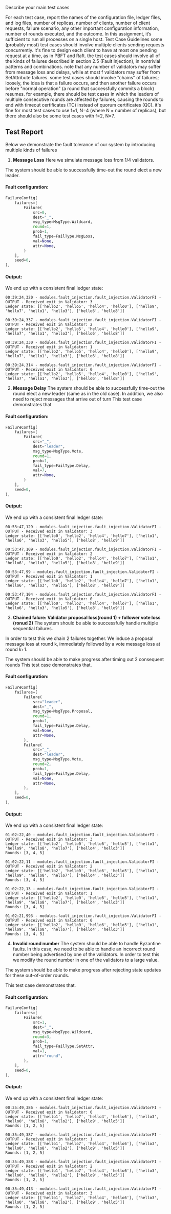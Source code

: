 Describe your main test cases

For each test case, report the names of the configuration file, ledger files, and log files,
number of replicas, number of clients, number of client requests, failure scenario, any other important
configuration information, number of rounds executed, and the outcome. In this assignment, it’s sufficient
to run all processes on a single host.
Test Case Guidelines
some (probably most) test cases should involve multiple clients sending requests concurrently. it's fine to
design each client to have at most one pending request at a time, as in PBFT and Raft.
the test cases should involve all of the kinds of failures described in section 2.5 (Fault Injection), in nontrivial patterns and combinations. note that any number of validators may suffer from message loss and
delays, while at most f validators may suffer from SetAttribute failures.
some test cases should involve "chains" of failures; loosely, the idea is that a failure occurs, and then
another failure occurs before "normal operation" (a round that successfully commits a block) resumes. for
example, there should be test cases in which the leaders of multiple consecutive rounds are affected by
failures, causing the rounds to end with timeout certificates (TC) instead of quorum certificates (QC).
it's fine for most test cases to use f=1, N=4 (where N = number of replicas), but there should also be some
test cases with f=2, N=7.


## Test Report

Below we demonstrate the fault tolerance of our system
by introducing multiple kinds of failures

1. __Message Loss__
Here we simulate message loss from 1/4 validators.

The system should be able to successfully time-out the round
elect a new leader.

#### Fault configuration:
```python
FailureConfig(
    failures=[
        Failure(
            src=0,
            dest="_",
            msg_type=MsgType.Wildcard,
            round=1,
            prob=1,
            fail_type=FailType.MsgLoss,
            val=None,
            attr=None,
        )
    ],
    seed=0,
),
```

#### Output:
We end up with a consistent final ledger state:
```
00:39:24,320 - modules.fault_injection.fault_injection.ValidatorFI - OUTPUT - Received exit in Validator: 3
Ledger state: [['hello2', 'hello5', 'hello4', 'hello0'], ['hello9', 'hello7', 'hello1', 'hello3'], ['hello6', 'hello8']]

00:39:24,337 - modules.fault_injection.fault_injection.ValidatorFI - OUTPUT - Received exit in Validator: 2
Ledger state: [['hello2', 'hello5', 'hello4', 'hello0'], ['hello9', 'hello7', 'hello1', 'hello3'], ['hello6', 'hello8']]

00:39:24,330 - modules.fault_injection.fault_injection.ValidatorFI - OUTPUT - Received exit in Validator: 1
Ledger state: [['hello2', 'hello5', 'hello4', 'hello0'], ['hello9', 'hello7', 'hello1', 'hello3'], ['hello6', 'hello8']]

00:39:24,314 - modules.fault_injection.fault_injection.ValidatorFI - OUTPUT - Received exit in Validator: 0
Ledger state: [['hello2', 'hello5', 'hello4', 'hello0'], ['hello9', 'hello7', 'hello1', 'hello3'], ['hello6', 'hello8']]

```

2. __Message Delay__
The system should be able to successfully time-out the round
elect a new leader (same as in the old case).
In addition, we also need to reject messages that arrive out of turn
This test case demonstrates that


#### Fault configuration:
```python
FailureConfig(
    failures=[
        Failure(
            src="_",
            dest="leader",
            msg_type=MsgType.Vote,
            round=1,
            prob=1,
            fail_type=FailType.Delay,
            val=7,
            attr=None,
        )
    ],
    seed=0,
),
```

#### Output:
We end up with a consistent final ledger state:
```
00:53:47,129 - modules.fault_injection.fault_injection.ValidatorFI - OUTPUT - Received exit in Validator: 3
Ledger state: [['hello0', 'hello2', 'hello4', 'hello7'], ['hello1', 'hello6', 'hello3', 'hello5'], ['hello8', 'hello9']]

00:53:47,109 - modules.fault_injection.fault_injection.ValidatorFI - OUTPUT - Received exit in Validator: 2
Ledger state: [['hello0', 'hello2', 'hello4', 'hello7'], ['hello1', 'hello6', 'hello3', 'hello5'], ['hello8', 'hello9']]

00:53:47,99 - modules.fault_injection.fault_injection.ValidatorFI - OUTPUT - Received exit in Validator: 1
Ledger state: [['hello0', 'hello2', 'hello4', 'hello7'], ['hello1', 'hello6', 'hello3', 'hello5'], ['hello8', 'hello9']]

00:53:47,104 - modules.fault_injection.fault_injection.ValidatorFI - OUTPUT - Received exit in Validator: 0
Ledger state: [['hello0', 'hello2', 'hello4', 'hello7'], ['hello1', 'hello6', 'hello3', 'hello5'], ['hello8', 'hello9']]
```

3. __Chained falure: Validator proposal loss(round 1) + follower vote loss (ronud 2)__
The system should be able to successfully handle multiple sequential failures.

In order to test this we chain 2 failures together. We induce a proposal message loss
at round k, immediately followed by a vote message loss at round k+1.

The system should be able to make progress after timing out 2 consequent rounds
This test case demonstrates that.


#### Fault configuration:
```python
FailureConfig(
    failures=[
        Failure(
            src="leader",
            dest="_",
            msg_type=MsgType.Proposal,
            round=1,
            prob=1,
            fail_type=FailType.Delay,
            val=None,
            attr=None,
        ),
        Failure(
            src="_",
            dest="leader",
            msg_type=MsgType.Vote,
            round=2,
            prob=1,
            fail_type=FailType.Delay,
            val=None,
            attr=None,
        ),
    ],
    seed=0,
),
```

#### Output:
We end up with a consistent final ledger state:
```
01:02:22,40 - modules.fault_injection.fault_injection.ValidatorFI - OUTPUT - Received exit in Validator: 3
Ledger state: [['hello2', 'hello0', 'hello6', 'hello5'], ['hello1', 'hello9', 'hello8', 'hello7'], ['hello4', 'hello3']]
Rounds: [3, 4, 5]

01:02:22,11 - modules.fault_injection.fault_injection.ValidatorFI - OUTPUT - Received exit in Validator: 2
Ledger state: [['hello2', 'hello0', 'hello6', 'hello5'], ['hello1', 'hello9', 'hello8', 'hello7'], ['hello4', 'hello3']]
Rounds: [3, 4, 5]

01:02:22,13 - modules.fault_injection.fault_injection.ValidatorFI - OUTPUT - Received exit in Validator: 1
Ledger state: [['hello2', 'hello0', 'hello6', 'hello5'], ['hello1', 'hello9', 'hello8', 'hello7'], ['hello4', 'hello3']]
Rounds: [3, 4, 5]

01:02:21,993 - modules.fault_injection.fault_injection.ValidatorFI - OUTPUT - Received exit in Validator: 0
Ledger state: [['hello2', 'hello0', 'hello6', 'hello5'], ['hello1', 'hello9', 'hello8', 'hello7'], ['hello4', 'hello3']]
Rounds: [3, 4, 5]
```

4. __Invalid round number__
The system should be able to handle Byzantine faults. In this case, we
need to be able to handle an incorrect round number being advertised by one
of the validators.
In order to test this we modify the round number in one of the
validators to a large value.

The system should be able to make progress after rejecting state updates for these out-of-order rounds.

This test case demonstrates that.


#### Fault configuration:
```python
FailureConfig(
    failures=[
        Failure(
            src=1,
            dest="_",
            msg_type=MsgType.Wildcard,
            round=3,
            prob=1,
            fail_type=FailType.SetAttr,
            val=1,
            attr="round",
        ),
    ],
    seed=0,
),
```

#### Output:
We end up with a consistent final ledger state:
```
00:35:49,386 - modules.fault_injection.fault_injection.ValidatorFI - OUTPUT - Received exit in Validator: 0
Ledger state: [['hello1', 'hello7', 'hello4', 'hello6'], ['hello3', 'hello0', 'hello8', 'hello2'], ['hello9', 'hello5']]
Rounds: [1, 2, 5]

00:35:49,387 - modules.fault_injection.fault_injection.ValidatorFI - OUTPUT - Received exit in Validator: 1
Ledger state: [['hello1', 'hello7', 'hello4', 'hello6'], ['hello3', 'hello0', 'hello8', 'hello2'], ['hello9', 'hello5']]
Rounds: [1, 2, 5]

00:35:49,388 - modules.fault_injection.fault_injection.ValidatorFI - OUTPUT - Received exit in Validator: 2
Ledger state: [['hello1', 'hello7', 'hello4', 'hello6'], ['hello3', 'hello0', 'hello8', 'hello2'], ['hello9', 'hello5']]
Rounds: [1, 2, 5]

00:35:49,413 - modules.fault_injection.fault_injection.ValidatorFI - OUTPUT - Received exit in Validator: 3
Ledger state: [['hello1', 'hello7', 'hello4', 'hello6'], ['hello3', 'hello0', 'hello8', 'hello2'], ['hello9', 'hello5']]
Rounds: [1, 2, 5]
```
